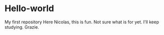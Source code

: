 # Hello-world
My first repository
Here Nicolas, this is fun. Not sure what is for yet.
I'll keep studying. Grazie.
